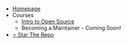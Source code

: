 <!-- - Menu -->
  <!-- - [Intro to Open Source](/intro-to-oss/) -->
  <!-- - [Becoming a Maintainer](/becoming-maintainer/) -->
- [Homepage](../README.md)
- Courses
  - [Intro to Open Source](/intro-to-oss/README.md)
  - Becoming a Maintainer - Coming Soon!
- [⭐ Star The Repo](https://github.com/open-sauced/intro)
